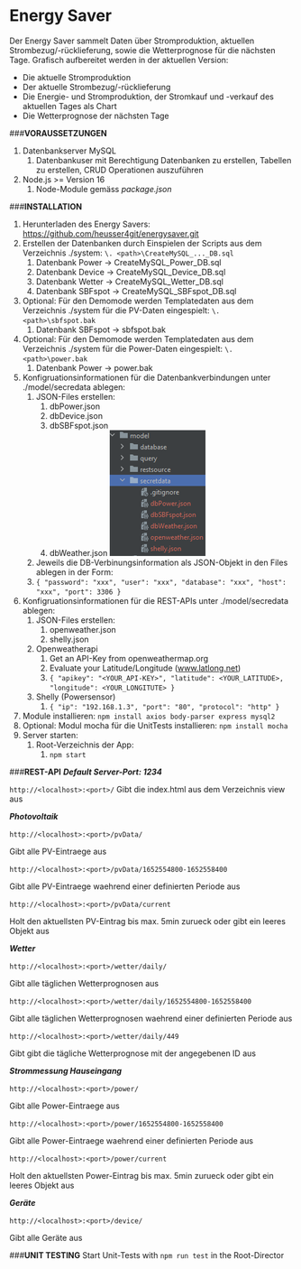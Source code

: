 # Energy Saver
Der Energy Saver sammelt Daten über Stromproduktion, aktuellen Strombezug/-rücklieferung, sowie die Wetterprognose für die nächsten Tage.
Grafisch aufbereitet werden in der aktuellen Version:
- Die aktuelle Stromproduktion
- Der aktuelle Strombezug/-rücklieferung
- Die Energie- und Stromproduktion, der Stromkauf und -verkauf des aktuellen Tages als Chart
- Die Wetterprognose der nächsten Tage

###**VORAUSSETZUNGEN**
1. Datenbankserver MySQL
   1. Datenbankuser mit Berechtigung Datenbanken zu erstellen, Tabellen zu erstellen, CRUD Operationen auszuführen
2. Node.js >= Version 16
   1. Node-Module gemäss _package.json_

###**INSTALLATION**
1. Herunterladen des Energy Savers: https://github.com/heusser4git/energysaver.git
2. Erstellen der Datenbanken durch Einspielen der Scripts aus dem Verzeichnis ./system: `\. <path>\CreateMySQL_..._DB.sql`
   1. Datenbank Power -> CreateMySQL_Power_DB.sql
   2. Datenbank Device -> CreateMySQL_Device_DB.sql
   3. Datenbank Wetter -> CreateMySQL_Wetter_DB.sql
   4. Datenbank SBFspot -> CreateMySQL_SBFspot_DB.sql
3. Optional: Für den Demomode werden Templatedaten aus dem Verzeichnis ./system für die PV-Daten eingespielt: `\. <path>\sbfspot.bak`
   1. Datenbank SBFspot -> sbfspot.bak
4. Optional: Für den Demomode werden Templatedaten aus dem Verzeichnis ./system für die Power-Daten eingespielt: `\. <path>\power.bak`
   1. Datenbank Power -> power.bak
5. Konfigruationsinformationen für die Datenbankverbindungen unter ./model/secredata ablegen:
   1. JSON-Files erstellen:
      1. dbPower.json
      2. dbDevice.json
      3. dbSBFspot.json
      4. dbWeather.json
      ![](./readme/readme_secretdata.png "Secretdata-Folder Printscreen")
   2. Jeweils die DB-Verbinungsinformation als JSON-Objekt in den Files ablegen in der Form:
   3. `{
      "password": "xxx",
      "user": "xxx",
      "database": "xxx",
      "host": "xxx",
      "port": 3306
      }`
6. Konfigruationsinformationen für die REST-APIs unter ./model/secredata ablegen:
   1. JSON-Files erstellen:
      1. openweather.json
      2. shelly.json
   2. Openweatherapi
      1. Get an API-Key from openweathermap.org
      2. Evaluate your Latitude/Longitude (www.latlong.net)
      3. `{
         "apikey": "<YOUR_API-KEY>",
         "latitude": <YOUR_LATITUDE>,
         "longitude": <YOUR_LONGITUTE>
         }`
   3. Shelly (Powersensor)
      1. `{
         "ip": "192.168.1.3",
         "port": "80",
         "protocol": "http"
         }`
7. Module installieren: `npm install axios body-parser express mysql2`
8. Optional: Modul mocha für die UnitTests installieren: `npm install mocha`
9. Server starten:
   1. Root-Verzeichnis der App:
      1. `npm start`


###**REST-API**
_**Default Server-Port: 1234**_

`http://<localhost>:<port>/`
Gibt die index.html aus dem Verzeichnis view aus

_**Photovoltaik**_

`http://<localhost>:<port>/pvData/` 

Gibt alle PV-Eintraege aus

`http://<localhost>:<port>/pvData/1652554800-1652558400`

Gibt alle PV-Eintraege waehrend einer definierten Periode aus

`http://<localhost>:<port>/pvData/current`

Holt den aktuellsten PV-Eintrag bis max. 5min zurueck oder gibt ein leeres Objekt aus

_**Wetter**_

`http://<localhost>:<port>/wetter/daily/`

Gibt alle täglichen Wetterprognosen aus

`http://<localhost>:<port>/wetter/daily/1652554800-1652558400`

Gibt alle täglichen Wetterprognosen waehrend einer definierten Periode aus

`http://<localhost>:<port>/wetter/daily/449`

Gibt gibt die tägliche Wetterprognose mit der angegebenen ID aus

**_Strommessung Hauseingang_**

`http://<localhost>:<port>/power/`

Gibt alle Power-Eintraege aus

`http://<localhost>:<port>/power/1652554800-1652558400`

Gibt alle Power-Eintraege waehrend einer definierten Periode aus

`http://<localhost>:<port>/power/current`

Holt den aktuellsten Power-Eintrag bis max. 5min zurueck oder gibt ein leeres Objekt aus

**_Geräte_**

`http://<localhost>:<port>/device/`

Gibt alle Geräte aus


###**UNIT TESTING**
Start Unit-Tests with `npm run test` in the Root-Director

